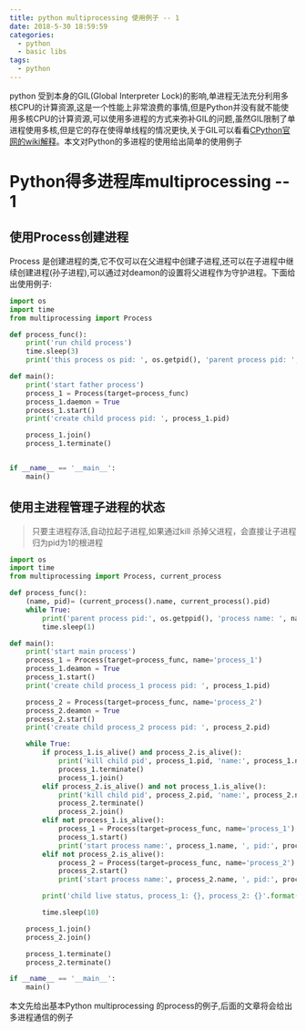 ```yaml
---
title: python multiprocessing 使用例子 -- 1
date: 2018-5-30 18:59:59
categories:
  - python
  - basic libs
tags:
  - python
---
```


python 受到本身的GIL(Global Interpreter Lock)的影响,单进程无法充分利用多核CPU的计算资源,这是一个性能上非常浪费的事情,但是Python并没有就不能使用多核CPU的计算资源,可以使用多进程的方式来弥补GIL的问题,虽然GIL限制了单进程使用多核,但是它的存在使得单线程的情况更快,关于GIL可以看看[CPython官网的wiki解释](https://wiki.python.org/moin/GlobalInterpreterLock)。本文对Python的多进程的使用给出简单的使用例子

<!-- more -->

# Python得多进程库multiprocessing -- 1

## 使用Process创建进程

Process 是创建进程的类,它不仅可以在父进程中创建子进程,还可以在子进程中继续创建进程(孙子进程),可以通过对deamon的设置将父进程作为守护进程。下面给出使用例子:

```python
import os
import time
from multiprocessing import Process

def process_func():
    print('run child process')
    time.sleep(3)
    print('this process os pid: ', os.getpid(), 'parent process pid: ',os.getppid())

def main():
    print('start father process')
    process_1 = Process(target=process_func)
    process_1.daemon = True
    process_1.start()
    print('create child process pid: ', process_1.pid)

    process_1.join()
    process_1.terminate()


if __name__ == '__main__':
    main()
```

## 使用主进程管理子进程的状态

> 只要主进程存活,自动拉起子进程,如果通过kill 杀掉父进程，会直接让子进程归为pid为1的根进程

```python
import os
import time
from multiprocessing import Process, current_process

def process_func():
    (name, pid)= (current_process().name, current_process().pid)
    while True:
        print('parent process pid:', os.getppid(), 'process name: ', name, 'process pid', pid, 'status:', current_process().is_alive())
        time.sleep(1)

def main():
    print('start main process')
    process_1 = Process(target=process_func, name='process_1')
    process_1.deamon = True
    process_1.start()
    print('create child process_1 process pid: ', process_1.pid)

    process_2 = Process(target=process_func, name='process_2')
    process_2.deamon = True
    process_2.start()
    print('create child process_2 process pid: ', process_2.pid)

    while True:
        if process_1.is_alive() and process_2.is_alive():
            print('kill child pid', process_1.pid, 'name:', process_1.name)
            process_1.terminate()
            process_1.join()
        elif process_2.is_alive() and not process_1.is_alive():
            print('kill child pid', process_2.pid, 'name:', process_2.name)
            process_2.terminate()
            process_2.join()
        elif not process_1.is_alive():
            process_1 = Process(target=process_func, name='process_1')
            process_1.start()
            print('start process name:', process_1.name, ', pid:', process_1.pid)
        elif not process_2.is_alive():
            process_2 = Process(target=process_func, name='process_2')
            process_2.start()
            print('start process name:', process_2.name, ', pid:', process_2.pid)

        print('child live status, process_1: {}, process_2: {}'.format(process_1.is_alive(), process_2.is_alive()))

        time.sleep(10)

    process_1.join()
    process_2.join()

    process_1.terminate()
    process_2.terminate()

if __name__ == '__main__':
    main()
```

本文先给出基本Python multiprocessing 的process的例子,后面的文章将会给出多进程通信的例子
